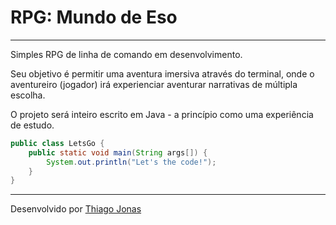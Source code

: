 # RPG: Mundo de Eso

---

Simples RPG de linha de comando em desenvolvimento.

Seu objetivo é permitir uma aventura imersiva através do terminal, onde o aventureiro (jogador) irá experienciar aventurar narrativas de múltipla escolha.

O projeto será inteiro escrito em Java - a princípio como uma experiência de estudo.

~~~java
public class LetsGo {
    public static void main(String args[]) {
        System.out.println("Let's the code!");
    }
}
~~~

---

Desenvolvido por [Thiago Jonas](https://github.com/tjbass2021)
